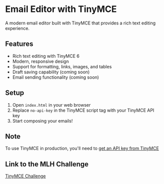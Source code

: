 # Email Editor with TinyMCE

A modern email editor built with TinyMCE that provides a rich text editing experience.

## Features
- Rich text editing with TinyMCE 6
- Modern, responsive design
- Support for formatting, links, images, and tables
- Draft saving capability (coming soon)
- Email sending functionality (coming soon)

## Setup
1. Open `index.html` in your web browser
2. Replace `no-api-key` in the TinyMCE script tag with your TinyMCE API key
3. Start composing your emails!

## Note
To use TinyMCE in production, you'll need to [get an API key from TinyMCE](https://www.tiny.cloud/auth/signup/)

## Link to the MLH Challenge
[TinyMCE Challenge](https://mlh.github.io/TinyMCE-Challenges-GHW-AIML-Week-February-2025/#challenge-3)